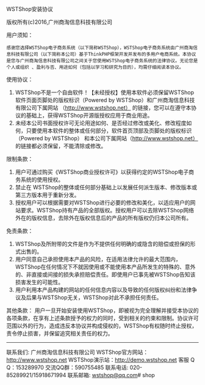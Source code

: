 ﻿WSTShop安装协议

版权所有(c)2016,广州商淘信息科技有限公司

用户须知：

    感谢您选择WSTShop电子商务系统（以下简称WSTShop），WSTShop电子商务系统由广州商淘信息科技有限公司（以下简称本公司）基于ThinkPHP框架开发并发布的多用户电商系统。本协议是您与广州商淘信息科技有限公司之间关于您使用WSTShop电子商务系统的法律协议。无论您是个人或组织 、盈利与否、用途如何（包括以学习和研究为目的），均需仔细阅读本协议。

使用协议：
1. WSTShop不是一个自由软件！【未经授权】使用本软件必须保留WSTShop软件页面页脚处的版权标识（Powered by WSTShop）和广州商淘信息科技有限公司下属网站
（http://www.wstshop.net） 的链接，您可以在遵守本协议的基础上，获得WSTShop开源版授权应用于商业用途。
2. 未经本公司书面授权许可无论用途如何、是否经过修改或美化、修改程度如何，只要使用本软件的整体或任何部分，软件首页顶部及页脚处的版权标识（Powered by WSTShop）
和本公司下属网站（http://www.wstshop.net） 的链接都必须保留，不能清除或修改。

限制条款：
1. 用户可通过购买《WSTShop商业授权许可》以获得约定的WSTShop电子商务系统的使用授权。
2. 禁止在 WSTShop的整体或任何部分基础上以发展任何派生版本、修改版本或第三方版本用于重新分发。
3. 授权用户可以根据需要对WSTShop进行必要的修改和美化，以适应用户的网站要求。WSTShop持有产品的全部版权。授权用户可以去除WSTShop网络外在的版权信息，去除外在版权信息后的产品的所有版权仍归本公司所有。


免责条款：
1. WSTShop及所附带的文件是作为不提供任何明确的或隐含的赔偿或担保的形式出售的。
2. 用户同意自己承担使用本产品的风险，在适用法律允许的最大范围内，WSTShop在任何情况下不就因使用或不能使用本产品所发生的特殊的、意外的、非直接或间接的损失承担赔偿责任。即使用户已事先被WSTShop告知该损害发生的可能性。
3. 用户利用本产品构建的网站的任何信息内容以及导致的任何版权纠纷和法律争议及后果与WSTShop无关，WSTShop对此不承担任何责任。


其他条款：
用户一旦开始安装使用WSTShop，即被视为完全理解并接受本协议的各项条款，在享有上述条款授予的权力的同时，受到相关的约束和限制。协议许可范围以外的行为，造成违反本协议并构成侵权的，WSTShop有权随时终止授权，责令停止损害，并保留追究相关责任的权力。


-----------------------------------------------------
联系我们: 广州商淘信息科技有限公司
WSTShop官方网站：http://www.wstshop.net
WSTShop演示站：http://demo.wstshop.net
客服 Q Q：153289970
交流QQ群：590755485
联系电话: 020-85289921/15918671994
联系邮箱: wstshop@qq.com# shop
